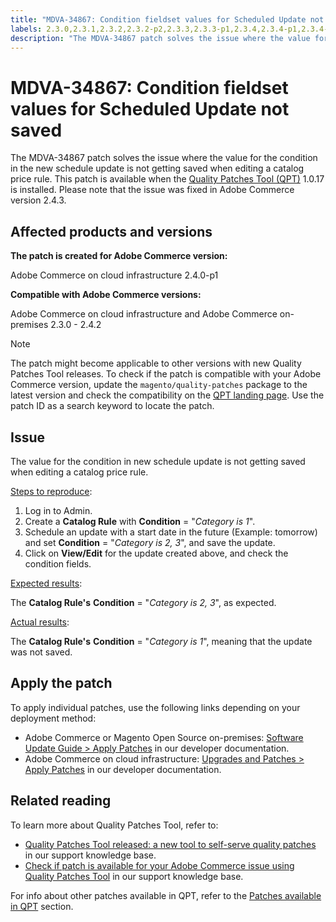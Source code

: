 ```yaml
---
title: "MDVA-34867: Condition fieldset values for Scheduled Update not saved"
labels: 2.3.0,2.3.1,2.3.2,2.3.2-p2,2.3.3,2.3.3-p1,2.3.4,2.3.4-p1,2.3.4-p2,2.3.5,2.3.5-p1,2.3.5-p2,2.3.6,2.3.6-p1,2.4.0,2.4.0-p1,2.4.1,2.4.1-p1,2.4.2,QPT 1.0.17,QPT patches,Magento Commerce,Magento Commerce Cloud,Quality Patches Tool,catalog price rule,condition fieldset values,not saved,scheduled update,Adobe Commerce,cloud infrastructure,on-premises
description: "The MDVA-34867 patch solves the issue where the value for the condition in the new schedule update is not getting saved when editing a catalog price rule. This patch is available when the [Quality Patches Tool (QPT)](https://support.magento.com/hc/en-us/articles/360047139492) 1.0.17 is installed. Please note that the issue was fixed in Adobe Commerce version 2.4.3."
---
```


# MDVA-34867: Condition fieldset values for Scheduled Update not saved

The MDVA-34867 patch solves the issue where the value for the condition in the new schedule update is not getting saved when editing a catalog price rule. This patch is available when the [Quality Patches Tool (QPT)](https://support.magento.com/hc/en-us/articles/360047139492) 1.0.17 is installed. Please note that the issue was fixed in Adobe Commerce version 2.4.3.

## Affected products and versions

**The patch is created for Adobe Commerce version:**

Adobe Commerce on cloud infrastructure 2.4.0-p1

**Compatible with Adobe Commerce versions:**

Adobe Commerce on cloud infrastructure and Adobe Commerce on-premises 2.3.0 - 2.4.2

>[!NOTE]
>
>The patch might become applicable to other versions with new Quality Patches Tool releases. To check if the patch is compatible with your Adobe Commerce version, update the `magento/quality-patches` package to the latest version and check the compatibility on the [QPT landing page](https://devdocs.magento.com/quality-patches/tool.html#patch-grid). Use the patch ID as a search keyword to locate the patch.

## Issue

The value for the condition in new schedule update is not getting saved when editing a catalog price rule.

<u>Steps to reproduce</u>:

1. Log in to Admin.
1. Create a **Catalog Rule** with **Condition** = "*Category is 1*".
1. Schedule an update with a start date in the future (Example: tomorrow) and set **Condition** = "*Category is 2, 3*", and save the update.
1. Click on **View/Edit** for the update created above, and check the condition fields.

<u>Expected results</u>:

The **Catalog Rule's**  **Condition** = "*Category is 2, 3*", as expected.

<u>Actual results</u>:

The **Catalog Rule's**  **Condition** = "*Category is 1*", meaning that the update was not saved.

## Apply the patch

To apply individual patches, use the following links depending on your deployment method:

* Adobe Commerce or Magento Open Source on-premises: [Software Update Guide > Apply Patches](https://devdocs.magento.com/guides/v2.4/comp-mgr/patching/mqp.html) in our developer documentation.
* Adobe Commerce on cloud infrastructure: [Upgrades and Patches > Apply Patches](https://devdocs.magento.com/cloud/project/project-patch.html) in our developer documentation.

## Related reading

To learn more about Quality Patches Tool, refer to:

* [Quality Patches Tool released: a new tool to self-serve quality patches](https://support.magento.com/hc/en-us/articles/360047139492) in our support knowledge base.
* [Check if patch is available for your Adobe Commerce issue using Quality Patches Tool](https://support.magento.com/hc/en-us/articles/360047125252) in our support knowledge base.

For info about other patches available in QPT, refer to the [Patches available in QPT](https://support.magento.com/hc/en-us/sections/360010506631-Patches-available-in-QPT-tool-) section. 